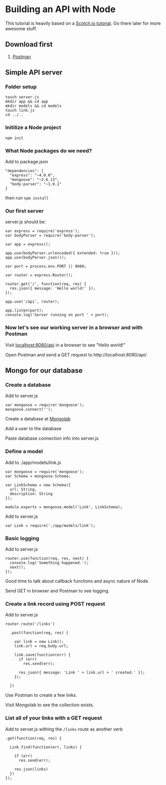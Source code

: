 # Building an API with Node

This tutorial is heavily based on a [Scotch.io tutorial](http://scotch.io/tutorials/javascript/build-a-restful-api-using-node-and-express-4). Go there later for more awesome stuff.

## Download first 

1. [Postman](https://chrome.google.com/webstore/detail/postman-rest-client/fdmmgilgnpjigdojojpjoooidkmcomcm?hl=en)

## Simple API server

### Folder setup

```
touch server.js
mkdir app && cd app
mkdir models && cd models 
touch link.js
cd ../..
```

### Initilize a Node project

`npm init`

### What Node packages do we need?

Add to package.json

```
"dependencies": {
  "express": "~4.0.0",
  "mongoose": "~3.6.13",
  "body-parser": "~1.0.1"
}
```
then run `npm install`

### Our first server

server.js should be:

```
var express = require('express');
var bodyParser = require('body-parser');

var app = express();

app.use(bodyParser.urlencoded({ extended: true }));
app.use(bodyParser.json());

var port = process.env.PORT || 8080;

var router = express.Router();     

router.get('/', function(req, res) {
  res.json({ message: 'Hello world!' }); 
});

app.use('/api', router);

app.listen(port);
console.log('Server running on port ' + port);
```

### Now let's see our working server in a browser and with Postman

Visit [localhost:8080/api](http://localhost:8080/api) in a browser to see "Hello world!"

Open Postman and send a GET request to http://localhost:8080/api/ 

## Mongo for our database

### Create a database

Add to server.js

```
var mongoose = require('mongoose');
mongoose.connect('');
```
Create a database at [Mongolab](https://mongolab.com/)

Add a user to the database

Paste database connection info into server.js

### Define a model

Add to ./app/models/link.js

```
var mongoose = require('mongoose');
var Schema = mongoose.Schema;

var LinkSchema = new Schema({
  url: String,
  description: String
});

module.exports = mongoose.model('Link', LinkSchema);
```

Add to server.js

`var Link = require('./app/models/link');`

### Basic logging

Add to server.js

```
router.use(function(req, res, next) {
  console.log('Something happened.');
  next();
});
```
Good time to talk about callback functions and async nature of Node.

Send GET in browser and Postman to see logging.

### Create a link record using POST request

Add to server.js

```
router.route('/links')

  .post(function(req, res) {
    
    var link = new Link();
    link.url = req.body.url;
  
    link.save(function(err) {
      if (err)
        res.send(err);

      res.json({ message: 'Link ' + link.url + ' created.' });
    });

  })
```

Use Postman to create a few links.

Visit Mongolab to see the collection exists.

### List all of your links with a GET request

Add to server.js withing the `/links` route as another verb

```
.get(function(req, res) {

  Link.find(function(err, links) {

    if (err)
      res.send(err);

    res.json(links)
  })
});
```









